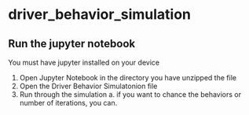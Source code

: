 # driver_behavior_simulation

## Run the jupyter notebook

You must have jupyter installed on your device
1. Open Jupyter Notebook in the directory you have unzipped the file
2. Open the Driver Behavior Simulatonion file
3. Run through the simulation
  a. if you want to chance the behaviors or number of iterations, you can.
